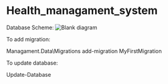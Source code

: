 # Health_managament_system

Database Scheme:
![Blank diagram](https://user-images.githubusercontent.com/73343445/216818565-88bf985a-688d-44b1-8bf8-60950b1e6ccd.jpeg)

To add migration:

Managament.Data\Migrations
add-migration MyFirstMigration

To update database:

Update-Database